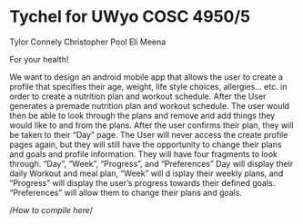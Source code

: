 Tychel for UWyo COSC 4950/5
=========================================
Tylor Connely
Christopher Pool
Eli Meena

For your health! 

We want to design an android mobile app that allows the user to create a profile that specifies 
their age, weight, life style choices, allergies... etc. in order to create a nutrition plan and 
workout schedule. After the User generates a premade nutrition plan and workout schedule. The user 
would then be able to look through the plans and remove and add things they would like to and from 
the plans. After the user confirms their plan, they will be taken to their “Day” page. The User will 
never access the create profile pages again, but they will still have the opportunity to change their 
plans and goals and profile information. They will have four fragments to look through. “Day”, “Week”, 
“Progress”, and “Preferences” Day will display their daily Workout and meal plan, “Week” will d
isplay their weekly plans, and “Progress” will display the user’s progress towards their defined goals. 
“Preferences” will allow them to change their plans and goals.


/*How to compile here*/ 
